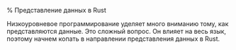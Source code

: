 % Представление данных в Rust

Низкоуровневое программирование уделяет много вниманию тому, как представляются
данные. Это сложный вопрос. Он влияет на весь язык, поэтому начнем копать в
направлении представления данных в Rust.
